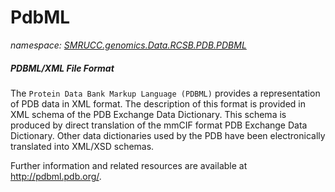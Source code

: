 ﻿# PdbML
_namespace: [SMRUCC.genomics.Data.RCSB.PDB.PDBML](./index.md)_

##### PDBML/XML File Format
 
 The ``Protein Data Bank Markup Language (PDBML)`` provides a representation of PDB data in XML 
 format. 
 The description of this format is provided in XML schema of the PDB Exchange Data Dictionary. 
 This schema is produced by direct translation of the mmCIF format PDB Exchange Data Dictionary. 
 Other data dictionaries used by the PDB have been electronically translated into XML/XSD schemas.
 
 Further information and related resources are available at http://pdbml.pdb.org/.




